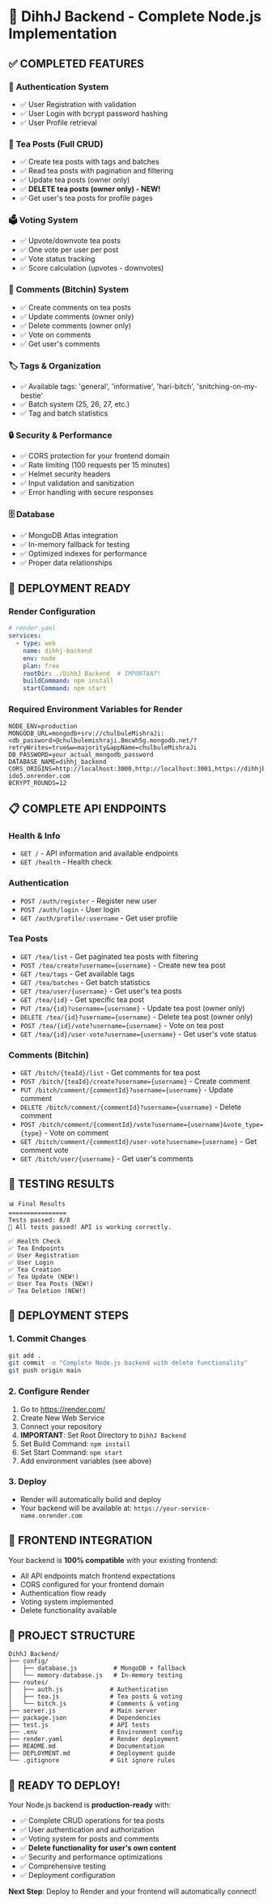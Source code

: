 # 🎉 DihhJ Backend - Complete Node.js Implementation

## ✅ **COMPLETED FEATURES**

### 🔐 **Authentication System**
- ✅ User Registration with validation
- ✅ User Login with bcrypt password hashing
- ✅ User Profile retrieval

### 📝 **Tea Posts (Full CRUD)**
- ✅ Create tea posts with tags and batches
- ✅ Read tea posts with pagination and filtering
- ✅ Update tea posts (owner only)
- ✅ **DELETE tea posts (owner only) - NEW!**
- ✅ Get user's tea posts for profile pages

### 🗳️ **Voting System**
- ✅ Upvote/downvote tea posts
- ✅ One vote per user per post
- ✅ Vote status tracking
- ✅ Score calculation (upvotes - downvotes)

### 💬 **Comments (Bitchin) System**
- ✅ Create comments on tea posts
- ✅ Update comments (owner only)
- ✅ Delete comments (owner only)
- ✅ Vote on comments
- ✅ Get user's comments

### 🏷️ **Tags & Organization**
- ✅ Available tags: 'general', 'informative', 'hari-bitch', 'snitching-on-my-bestie'
- ✅ Batch system (25, 26, 27, etc.)
- ✅ Tag and batch statistics

### 🔒 **Security & Performance**
- ✅ CORS protection for your frontend domain
- ✅ Rate limiting (100 requests per 15 minutes)
- ✅ Helmet security headers
- ✅ Input validation and sanitization
- ✅ Error handling with secure responses

### 🗄️ **Database**
- ✅ MongoDB Atlas integration
- ✅ In-memory fallback for testing
- ✅ Optimized indexes for performance
- ✅ Proper data relationships

## 🚀 **DEPLOYMENT READY**

### **Render Configuration**
```yaml
# render.yaml
services:
  - type: web
    name: dihhj-backend
    env: node
    plan: free
    rootDir: ./DihhJ Backend  # IMPORTANT!
    buildCommand: npm install
    startCommand: npm start
```

### **Required Environment Variables for Render**
```
NODE_ENV=production
MONGODB_URL=mongodb+srv://chulbuleMishraJi:<db_password>@chulbulemishraji.8mcwh5g.mongodb.net/?retryWrites=true&w=majority&appName=chulbuleMishraJi
DB_PASSWORD=your_actual_mongodb_password
DATABASE_NAME=dihhj_backend
CORS_ORIGINS=http://localhost:3000,http://localhost:3001,https://dihhjbitchin-ido5.onrender.com
BCRYPT_ROUNDS=12
```

## 📋 **COMPLETE API ENDPOINTS**

### **Health & Info**
- `GET /` - API information and available endpoints
- `GET /health` - Health check

### **Authentication**
- `POST /auth/register` - Register new user
- `POST /auth/login` - User login
- `GET /auth/profile/:username` - Get user profile

### **Tea Posts**
- `GET /tea/list` - Get paginated tea posts with filtering
- `POST /tea/create?username={username}` - Create new tea post
- `GET /tea/tags` - Get available tags
- `GET /tea/batches` - Get batch statistics
- `GET /tea/user/{username}` - Get user's tea posts
- `GET /tea/{id}` - Get specific tea post
- `PUT /tea/{id}?username={username}` - Update tea post (owner only)
- `DELETE /tea/{id}?username={username}` - Delete tea post (owner only)
- `POST /tea/{id}/vote?username={username}` - Vote on tea post
- `GET /tea/{id}/user-vote?username={username}` - Get user's vote status

### **Comments (Bitchin)**
- `GET /bitch/{teaId}/list` - Get comments for tea post
- `POST /bitch/{teaId}/create?username={username}` - Create comment
- `PUT /bitch/comment/{commentId}?username={username}` - Update comment
- `DELETE /bitch/comment/{commentId}?username={username}` - Delete comment
- `POST /bitch/comment/{commentId}/vote?username={username}&vote_type={type}` - Vote on comment
- `GET /bitch/comment/{commentId}/user-vote?username={username}` - Get comment vote
- `GET /bitch/user/{username}` - Get user's comments

## 🧪 **TESTING RESULTS**

```
📊 Final Results
================
Tests passed: 8/8
🎉 All tests passed! API is working correctly.

✅ Health Check
✅ Tea Endpoints  
✅ User Registration
✅ User Login
✅ Tea Creation
✅ Tea Update (NEW!)
✅ User Tea Posts (NEW!)
✅ Tea Deletion (NEW!)
```

## 🔧 **DEPLOYMENT STEPS**

### **1. Commit Changes**
```bash
git add .
git commit -m "Complete Node.js backend with delete functionality"
git push origin main
```

### **2. Configure Render**
1. Go to https://render.com/
2. Create New Web Service
3. Connect your repository
4. **IMPORTANT**: Set Root Directory to `DihhJ Backend`
5. Set Build Command: `npm install`
6. Set Start Command: `npm start`
7. Add environment variables (see above)

### **3. Deploy**
- Render will automatically build and deploy
- Your backend will be available at: `https://your-service-name.onrender.com`

## 🎯 **FRONTEND INTEGRATION**

Your backend is **100% compatible** with your existing frontend:
- All API endpoints match frontend expectations
- CORS configured for your frontend domain
- Authentication flow ready
- Voting system implemented
- Delete functionality available

## 📁 **PROJECT STRUCTURE**

```
DihhJ Backend/
├── config/
│   ├── database.js          # MongoDB + fallback
│   └── memory-database.js   # In-memory testing
├── routes/
│   ├── auth.js             # Authentication
│   ├── tea.js              # Tea posts & voting
│   └── bitch.js            # Comments & voting
├── server.js               # Main server
├── package.json            # Dependencies
├── test.js                 # API tests
├── .env                    # Environment config
├── render.yaml             # Render deployment
├── README.md               # Documentation
├── DEPLOYMENT.md           # Deployment guide
└── .gitignore              # Git ignore rules
```

## 🎉 **READY TO DEPLOY!**

Your Node.js backend is **production-ready** with:
- ✅ Complete CRUD operations for tea posts
- ✅ User authentication and authorization
- ✅ Voting system for posts and comments
- ✅ **Delete functionality for user's own content**
- ✅ Security and performance optimizations
- ✅ Comprehensive testing
- ✅ Deployment configuration

**Next Step**: Deploy to Render and your frontend will automatically connect!
